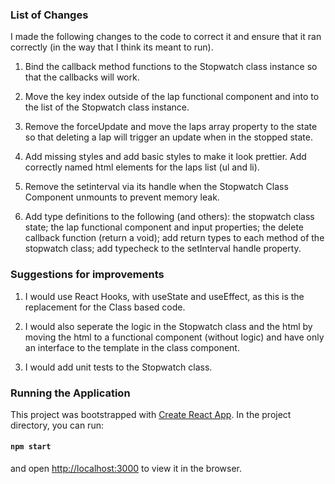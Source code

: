 ### List of Changes

I made the following changes to the code to correct it and ensure that it ran correctly (in the way that I think its meant to run).

1) Bind the callback method functions to the Stopwatch class instance so that the callbacks will work.

2) Move the key index outside of the lap functional component and into to the list of the Stopwatch class instance.

3) Remove the forceUpdate and move the laps array property to the state so that deleting a lap will trigger an update when in the stopped state.

4) Add missing styles and add basic styles to make it look prettier. Add correctly named html elements for the laps list (ul and li).

5) Remove the setinterval via its handle when the Stopwatch Class Component unmounts to prevent memory leak.
 
6) Add type definitions to the following (and others): the stopwatch class state; the lap functional component and input properties; the delete callback function (return a void); add return types to each method of the stopwatch class; add typecheck to the setInterval handle property.

### Suggestions for improvements

1) I would use React Hooks, with useState and useEffect, as this is the replacement for the Class based code. 

2) I would also seperate the logic in the Stopwatch class and the html by moving the html to a functional component (without logic) and have only an interface to the template in the class component.

3) I would add unit tests to the Stopwatch class.

### Running the Application

This project was bootstrapped with [Create React App](https://github.com/facebook/create-react-app). In the project directory, you can run:

#### `npm start`

and open [http://localhost:3000](http://localhost:3000) to view it in the browser.

